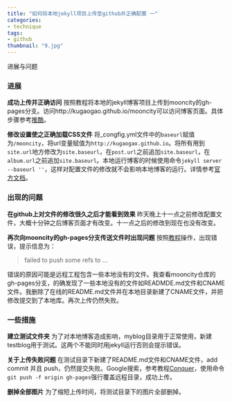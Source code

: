 ```yaml
---
title: "如何将本地jekyll项目上传至github并正确配置 一"
categories: 
- technique
tags: 
- github
thumbnail: "9.jpg"
---
```

进展与问题
<!--more-->

### 进展

**成功上传并正确访问**
按照教程将本地的jekyll博客项目上传到mooncity的gh-pages分支。访问http://kugaogao.github.io/mooncity可以访问博客页面。具体步骤参考[推酷](http://segmentfault.com/a/1190000000406019)。

**修改设置使之正确加载CSS文件**
将_congfig.yml文件中的`baseurl`赋值为`/mooncity`，将url变量赋值为`http://kugaogao.github.io`。将所有用到`site.url`地方修改为`site.baseurl`，在`post.url`之前追加`site.baseurl`，在`album.url`之前追加`site.baseurl`。本地运行博客的时候使用命令`jekyll server --baseurl ''`，这样对配置文件的修改就不会影响本地博客的运行。详情参考[官方文档](http://jekyllcn.com/docs/github-pages/)。

### 出现的问题

**在github上对文件的修改很久之后才能看到效果**
昨天晚上十一点之前修改配置文件，大概十分钟之后博客页面才有改变。十一点之后的修改到现在也没有改变。


**再次向mooncity的gh-pages分支传送文件时出现问题**
按照[教程](http://segmentfault.com/a/1190000000406019)操作，出现错误，提示信息为：

>failed to push some refs to ...

错误的原因可能是远程工程包含一些本地没有的文件。我查看mooncity仓库的gh-pages分支，的确发现了一些本地没有的文件如READMDE.md文件和CNAME文件。我删除了在线的README.md文件并在本地目录新建了CNAME文件，并把修改提交到了本地库。再次上传仍然失败。

### 一些措施

**建立测试文件夹**
为了对本地博客造成影响，myblog目录用于正常使用，新建testblog用于测试。这两个不能同时用jekyll运行否则会提示错误。

**关于上传失败问题**
在测试目录下新建了README.md文件和CNAME文件，add commit 并且 push，仍然提交失败。Google搜索，参考教程[Conquer](http://www.cnblogs.com/renkangke/archive/2013/05/31/conquerAndroid.html)，使用命令`git push -f origin gh-pages`强行覆盖远程目录，成功上传。

**删掉全部图片**
为了缩短上传时间，将测试目录下的图片全部删掉。

